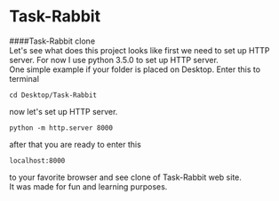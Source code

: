 # Task-Rabbit
####Task-Rabbit clone <br>
Let's see what does this project looks like first we need to set up HTTP server. For now I use python 3.5.0 to set up HTTP server. <br>
One simple example if your folder is placed on Desktop. Enter this to terminal

```
cd Desktop/Task-Rabbit
```
now let's set up HTTP server.

```
python -m http.server 8000
```
after that you are ready to enter this 
```
localhost:8000
```

to your favorite browser and see clone of Task-Rabbit web site. <br>
It was made for fun and learning purposes.
